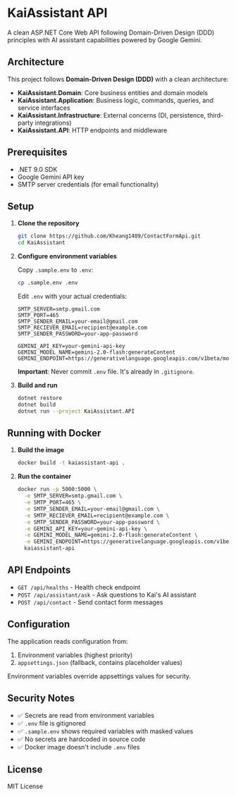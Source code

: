 # KaiAssistant API

A clean ASP.NET Core Web API following Domain-Driven Design (DDD) principles with AI assistant capabilities powered by Google Gemini.

## Architecture

This project follows **Domain-Driven Design (DDD)** with a clean architecture:

- **KaiAssistant.Domain**: Core business entities and domain models
- **KaiAssistant.Application**: Business logic, commands, queries, and service interfaces
- **KaiAssistant.Infrastructure**: External concerns (DI, persistence, third-party integrations)
- **KaiAssistant.API**: HTTP endpoints and middleware

## Prerequisites

- .NET 9.0 SDK
- Google Gemini API key
- SMTP server credentials (for email functionality)

## Setup

1. **Clone the repository**

   ```bash
   git clone https://github.com/Kheang1409/ContactFormApi.git
   cd KaiAssistant
   ```

2. **Configure environment variables**

   Copy `.sample.env` to `.env`:

   ```bash
   cp .sample.env .env
   ```

   Edit `.env` with your actual credentials:

   ```env
   SMTP_SERVER=smtp.gmail.com
   SMTP_PORT=465
   SMTP_SENDER_EMAIL=your-email@gmail.com
   SMTP_RECIEVER_EMAIL=recipient@example.com
   SMTP_SENDER_PASSWORD=your-app-password

   GEMINI_API_KEY=your-gemini-api-key
   GEMINI_MODEL_NAME=gemini-2.0-flash:generateContent
   GEMINI_ENDPOINT=https://generativelanguage.googleapis.com/v1beta/models/
   ```

   **Important**: Never commit `.env` file. It's already in `.gitignore`.

3. **Build and run**
   ```bash
   dotnet restore
   dotnet build
   dotnet run --project KaiAssistant.API
   ```

## Running with Docker

1. **Build the image**

   ```bash
   docker build -t kaiassistant-api .
   ```

2. **Run the container**
   ```bash
   docker run -p 5000:5000 \
     -e SMTP_SERVER=smtp.gmail.com \
     -e SMTP_PORT=465 \
     -e SMTP_SENDER_EMAIL=your-email@gmail.com \
     -e SMTP_RECIEVER_EMAIL=recipient@example.com \
     -e SMTP_SENDER_PASSWORD=your-app-password \
     -e GEMINI_API_KEY=your-gemini-api-key \
     -e GEMINI_MODEL_NAME=gemini-2.0-flash:generateContent \
     -e GEMINI_ENDPOINT=https://generativelanguage.googleapis.com/v1beta/models/ \
     kaiassistant-api
   ```

## API Endpoints

- `GET /api/healths` - Health check endpoint
- `POST /api/assistant/ask` - Ask questions to Kai's AI assistant
- `POST /api/contact` - Send contact form messages

## Configuration

The application reads configuration from:

1. Environment variables (highest priority)
2. `appsettings.json` (fallback, contains placeholder values)

Environment variables override appsettings values for security.

## Security Notes

- ✅ Secrets are read from environment variables
- ✅ `.env` file is gitignored
- ✅ `.sample.env` shows required variables with masked values
- ✅ No secrets are hardcoded in source code
- ✅ Docker image doesn't include `.env` files

## License

MIT License
